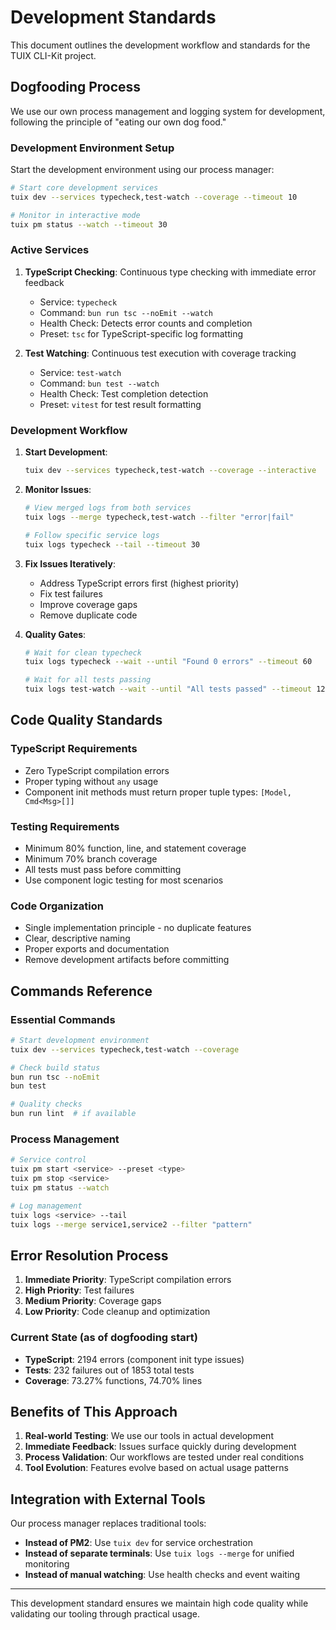 # Development Standards

This document outlines the development workflow and standards for the TUIX CLI-Kit project.

## Dogfooding Process

We use our own process management and logging system for development, following the principle of "eating our own dog food."

### Development Environment Setup

Start the development environment using our process manager:

```bash
# Start core development services
tuix dev --services typecheck,test-watch --coverage --timeout 10

# Monitor in interactive mode
tuix pm status --watch --timeout 30
```

### Active Services

1. **TypeScript Checking**: Continuous type checking with immediate error feedback
   - Service: `typecheck`
   - Command: `bun run tsc --noEmit --watch`
   - Health Check: Detects error counts and completion
   - Preset: `tsc` for TypeScript-specific log formatting

2. **Test Watching**: Continuous test execution with coverage tracking
   - Service: `test-watch` 
   - Command: `bun test --watch`
   - Health Check: Test completion detection
   - Preset: `vitest` for test result formatting

### Development Workflow

1. **Start Development**:
   ```bash
   tuix dev --services typecheck,test-watch --coverage --interactive
   ```

2. **Monitor Issues**:
   ```bash
   # View merged logs from both services
   tuix logs --merge typecheck,test-watch --filter "error|fail"
   
   # Follow specific service logs
   tuix logs typecheck --tail --timeout 30
   ```

3. **Fix Issues Iteratively**:
   - Address TypeScript errors first (highest priority)
   - Fix test failures 
   - Improve coverage gaps
   - Remove duplicate code

4. **Quality Gates**:
   ```bash
   # Wait for clean typecheck
   tuix logs typecheck --wait --until "Found 0 errors" --timeout 60
   
   # Wait for all tests passing
   tuix logs test-watch --wait --until "All tests passed" --timeout 120
   ```

## Code Quality Standards

### TypeScript Requirements
- Zero TypeScript compilation errors
- Proper typing without `any` usage
- Component init methods must return proper tuple types: `[Model, Cmd<Msg>[]]`

### Testing Requirements
- Minimum 80% function, line, and statement coverage
- Minimum 70% branch coverage
- All tests must pass before committing
- Use component logic testing for most scenarios

### Code Organization
- Single implementation principle - no duplicate features
- Clear, descriptive naming
- Proper exports and documentation
- Remove development artifacts before committing

## Commands Reference

### Essential Commands
```bash
# Start development environment
tuix dev --services typecheck,test-watch --coverage

# Check build status
bun run tsc --noEmit
bun test

# Quality checks
bun run lint  # if available
```

### Process Management
```bash
# Service control
tuix pm start <service> --preset <type>
tuix pm stop <service>
tuix pm status --watch

# Log management
tuix logs <service> --tail
tuix logs --merge service1,service2 --filter "pattern"
```

## Error Resolution Process

1. **Immediate Priority**: TypeScript compilation errors
2. **High Priority**: Test failures  
3. **Medium Priority**: Coverage gaps
4. **Low Priority**: Code cleanup and optimization

### Current State (as of dogfooding start)
- **TypeScript**: 2194 errors (component init type issues)
- **Tests**: 232 failures out of 1853 total tests
- **Coverage**: 73.27% functions, 74.70% lines

## Benefits of This Approach

1. **Real-world Testing**: We use our tools in actual development
2. **Immediate Feedback**: Issues surface quickly during development
3. **Process Validation**: Our workflows are tested under real conditions
4. **Tool Evolution**: Features evolve based on actual usage patterns

## Integration with External Tools

Our process manager replaces traditional tools:
- **Instead of PM2**: Use `tuix dev` for service orchestration
- **Instead of separate terminals**: Use `tuix logs --merge` for unified monitoring
- **Instead of manual watching**: Use health checks and event waiting

---

This development standard ensures we maintain high code quality while validating our tooling through practical usage.